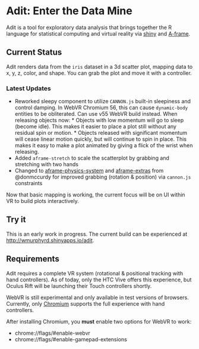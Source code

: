 # Adit: Enter the Data Mine

Adit is a tool for exploratory data analysis that brings together 
the R language for statistical computing and virtual reality via 
[shiny](https://shiny.rstudio.com/) and [A-frame](http://aframe.io).

## Current Status

Adit renders data from the `iris` dataset in a 3d scatter plot, mapping
data to x, y, z, color, and shape. You can grab the plot and move it
with a controller.

### Latest Updates

* Reworked sleepy component to utilize `CANNON.js` built-in sleepiness
  and control damping. In WebVR Chromium 56, this can cause `dynamic-body` 
  entities to be obliterated. Can use v55 WebVR build instead. When
  releasing objects now:
      * Objects with low momentum will go to sleep (become idle).
        This makes it easier to place a plot still without any residual
        spin or motion.
      * Objects released with significant momentum will cease linear
        motion quickly, but will continue to spin in place. This makes
        it easy to make a plot animated by giving a flick of the wrist when
        releasing.
* Added `aframe-stretch` to scale the scatterplot by grabbing and 
  stretching with two hands
* Changed to [aframe-physics-system](https://github.com/donmccurdy/aframe-physics-system)
  and [aframe-extras](https://github.com/donmccurdy/aframe-extras) 
  from @donmccurdy for improved grabbing (rotation & position) via `cannon.js`
  constraints


Now that basic mapping is working, the current focus will be on UI within VR
to build plots interactively. 

## Try it

This is an early work in progress. The current build can be experienced at
http://wmurphyrd.shinyapps.io/adit. 

## Requirements
Adit requires a complete VR system (rotational & positional tracking with
hand controllers). As of today, only the HTC Vive offers this experience, 
but Oculus Rift will be launching their Touch controllers shortly.

WebVR is still experimental and only available in test versions of browsers. 
Currently, only [Chromium](https://webvr.info/get-chrome/) 
supports the full experience with hand controllers. 

After installing Chromium, you **must** enable two options for WebVR to work:

* chrome://flags/#enable-webvr
* chrome://flags/#enable-gamepad-extensions
  
